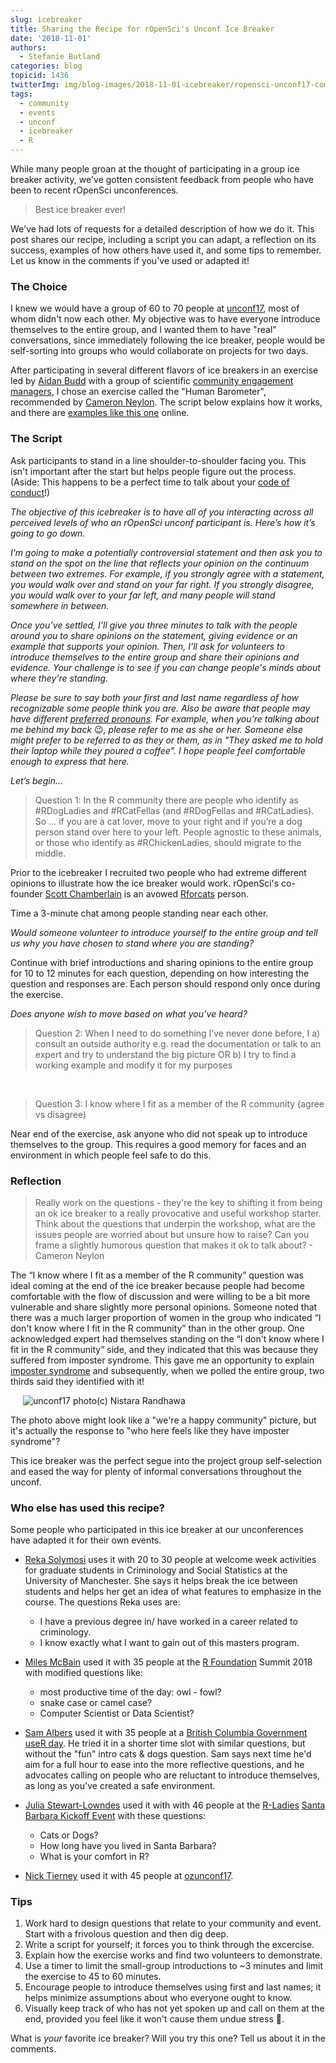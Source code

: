 ```yaml
---
slug: icebreaker
title: Sharing the Recipe for rOpenSci's Unconf Ice Breaker
date: '2018-11-01'
authors:
  - Stefanie Butland
categories: blog
topicid: 1436
twitterImg: img/blog-images/2018-11-01-icebreaker/ropensci-unconf17-community-nistara-randhawa.jpg
tags:
  - community
  - events
  - unconf
  - icebreaker
  - R
---
```

While many people groan at the thought of participating in a group ice breaker activity, we've gotten consistent feedback from people who have been to recent rOpenSci unconferences.

> Best ice breaker ever!

We've had lots of requests for a detailed description of how we do it. This post shares our recipe, including a script you can adapt, a reflection on its success, examples of how others have used it, and some tips to remember. Let us know in the comments if you've used or adapted it!


### The Choice
I knew we would have a group of 60 to 70 people at [unconf17](https://ropensci.org/blog/2017/06/02/unconf2017/), most of whom didn't now each other. My objective was to have everyone introduce themselves to the entire group, and I wanted them to have "real" conversations, since immediately following the ice breaker, people would be self-sorting into groups who would collaborate on projects for two days.

After participating in several different flavors of ice breakers in an exercise led by [Aidan Budd](https://twitter.com/AidanBudd) with a group of scientific [community engagement managers](https://www.aaas.org/programs/community-engagement-fellows/meet), I chose an exercise called the "Human Barometer", recommended by [Cameron Neylon](https://twitter.com/cameronneylon). The script below explains how it works, and there are [examples like this one](https://www.facinghistory.org/resource-library/teaching-strategies/barometer-taking-stand-controversial-issues) online.

### The Script
Ask participants to stand in a line shoulder-to-shoulder facing you. This isn't important after the start but helps people figure out the process. (Aside: This happens to be a perfect time to talk about your [code of conduct](https://ropensci.org/blog/2016/12/21/commcallv12-review-coc/)!)

*The objective of this icebreaker is to have all of you interacting across all perceived levels of who an rOpenSci unconf participant is. Here’s how it’s going to go down.*

*I’m going to make a potentially controversial statement and then ask you to stand on the spot on the line that reflects your opinion on the continuum between two extremes. For example, if you strongly agree with a statement, you would walk over and stand on your far right. If you strongly disagree, you would walk over to your far left, and many people will stand somewhere in between.*

*Once you’ve settled, I’ll give you three minutes to talk with the people around you to share opinions on the statement, giving evidence or an example that supports your opinion. Then, I’ll ask for volunteers to introduce themselves to the entire group and share their opinions and evidence. Your challenge is to see if you can change people's minds about where they're standing.*

*Please be sure to say both your first and last name regardless of how recognizable some people think you are. Also be aware that people may have different [preferred pronouns](http://www.enbycollective.org/nonbinary-101.html). For example, when you’re talking about me behind my back* 😉*, please refer to me as she or her. Someone else might prefer to be referred to as they or them, as in "They asked me to hold their laptop while they poured a coffee". I hope people feel comfortable enough to express that here.*

*Let’s begin…*

> Question 1: In the R community there are people who identify as #RDogLadies and #RCatFellas (and #RDogFellas and #RCatLadies). So … if you are a cat lover, move to your right and if you’re a dog person stand over here to your left. People agnostic to these animals, or those who identify as #RChickenLadies, should migrate to the middle.

Prior to the icebreaker I recruited two people who had extreme different opinions to illustrate how the ice breaker would work. rOpenSci's co-founder [Scott Chamberlain](https://twitter.com/sckottie) is an avowed [Rforcats](https://rforcats.net/) person.

Time a 3-minute chat among people standing near each other.

*Would someone volunteer to introduce yourself to the entire group and tell us why you have chosen to stand where you are standing?*

Continue with brief introductions and sharing opinions to the entire group for 10 to 12 minutes for each question, depending on how interesting the question and responses are. Each person should respond only once during the exercise.

*Does anyone wish to move based on what you’ve heard?*

> Question 2: When I need to do something I’ve never done before, I a) consult an outside authority e.g. read the documentation or talk to an expert and try to understand the big picture OR b) I try to find a working example and modify it for my purposes

</br>

> Question 3: I know where I fit as a member of the R community (agree vs disagree)

Near end of the exercise, ask anyone who did not speak up to introduce themselves to the group. This requires a good memory for faces and an environment in which people feel safe to do this.

### Reflection

> Really work on the questions - they're the key to shifting it from being an ok ice breaker to a really provocative and useful workshop starter. Think about the questions that underpin the workshop, what are the issues people are worried about but unsure how to raise? Can you frame a slightly humorous question that makes it ok to talk about? - Cameron Neylon

The “I know where I fit as a member of the R community” question was ideal coming at the end of the ice breaker because people had become comfortable with the flow of discussion and were willing to be a bit more vulnerable and share slightly more personal opinions. Someone noted that there was a much larger proportion of women in the group who indicated “I don't know where I fit in the R community” than in the other group. One acknowledged expert had themselves standing on the “I don't know where I fit in the R community” side, and they indicated that this was because they suffered from imposter syndrome. This gave me an opportunity to explain [imposter syndrome](https://en.wikipedia.org/wiki/Impostor_syndrome) and subsequently, when we polled the entire group, two thirds said they identified with it!

<img src="/img/blog-images/2018-11-01-icebreaker/ropensci-unconf17-community-nistara-randhawa.jpg" alt="unconf17 photo(c) Nistara Randhawa" style="margin: 0px 20px;">

The photo above might look like a "we're a happy community" picture, but it's actually the response to "who here feels like they have imposter syndrome"?

This ice breaker was the perfect segue into the project group self-selection and eased the way for plenty of informal conversations throughout the unconf.

### Who else has used this recipe?
Some people who participated in this ice breaker at our unconferences have adapted it for their own events.

- [Reka Solymosi](https://twitter.com/r_solymosi) uses it with 20 to 30 people at welcome week activities for graduate students in Criminology and Social Statistics at the University of Manchester. She says it helps break the ice between students and helps her get an idea of what features to emphasize in the course. The questions Reka uses are:

  - I have a previous degree in/ have worked in a career related to criminology.
  - I know exactly what I want to gain out of this masters program.

- [Miles McBain](https://twitter.com/milesmcbain) used it with 35 people at the [R Foundation](https://www.r-project.org/foundation/) Summit 2018 with modified questions like:

  - most productive time of the day: owl - fowl?
  - snake case or camel case?
  - Computer Scientist or Data Scientist?

- [Sam Albers](https://twitter.com/big_bad_sam) used it with 35 people at a [British Columbia Government useR day](https://github.com/bcgov/bcgov-useR/tree/master/2018). He tried it in a shorter time slot with similar questions, but without the "fun" intro cats & dogs question. Sam says next time he'd aim for a full hour to ease into the more reflective questions, and he advocates calling on people who are reluctant to introduce themselves, as long as you've created a safe environment.

- [Julia Stewart-Lowndes](https://twitter.com/juliesquid) used it with with 46 people at the [R-Ladies](https://twitter.com/RLadiesGlobal) [Santa Barbara Kickoff Event](https://github.com/rladies/meetup-presentations_santabarbara/tree/gh-pages/2018_04_10_kickoff#readme) with these questions:
  - Cats or Dogs?
  - How long have you lived in Santa Barbara?
  - What is your comfort in R?

- [Nick Tierney](https://twitter.com/nj_tierney) used it with 45 people at [ozunconf17](https://ropensci.org/blog/2017/10/31/ozunconf2017/).

### Tips
1. Work hard to design questions that relate to your community and event. Start with a frivolous question and then dig deep.
1. Write a script for yourself; it forces you to think through the excercise.
1. Explain how the exercise works and find two volunteers to demonstrate.
1. Use a timer to limit the small-group introductions to ~3 minutes and limit the exercise to 45 to 60 minutes.
1. Encourage people to introduce themselves using first and last names; it helps minimize assumptions about who everyone ought to know.
1. Visually keep track of who has not yet spoken up and call on them at the end, provided you feel like it won't cause them undue stress 🙂.

What is *your* favorite ice breaker? Will you try this one? Tell us about it in the comments.
